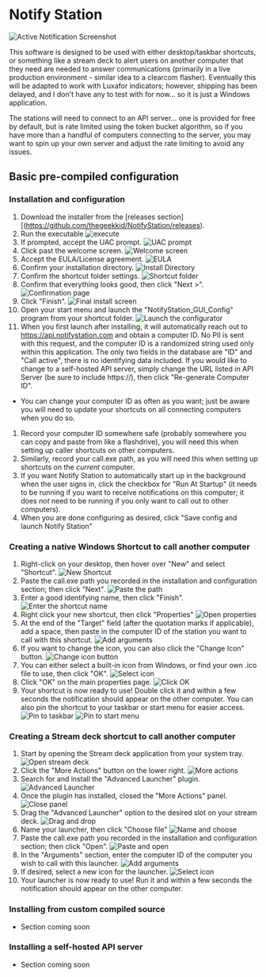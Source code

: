 # Notify Station

![Active Notification Screenshot](https://raw.githubusercontent.com/thegeekkid/NotifyStation/master/Screenshots/01-Alert_Window.png "Active Notification Screenshot")

This software is designed to be used with either desktop/taskbar shortcuts, or something like a stream deck to alert users on another computer that they need are needed to answer communications (primarily in a live production environment - similar idea to a clearcom flasher).  Eventually this will be adapted to work with Luxafor indicators; however, shipping has been delayed, and I don't have any to test with for now... so it is just a Windows application.

The stations will need to connect to an API server... one is provided for free by default, but is rate limited using the token bucket algorithm, so if you have more than a handful of computers connecting to the server, you may want to spin up your own server and adjust the rate limiting to avoid any issues.

## Basic pre-compiled configuration

### Installation and configuration
1. Download the installer from the [releases section][(https://github.com/thegeekkid/NotifyStation/releases).
1. Run the executable
![execute](https://raw.githubusercontent.com/thegeekkid/NotifyStation/master/Screenshots/01-Installation/01-execute.png "Execute")
1. If prompted, accept the UAC prompt.
![UAC prompt](https://raw.githubusercontent.com/thegeekkid/NotifyStation/master/Screenshots/01-Installation/02-UAC.png "UAC prompt")
1. Click past the welcome screen.
![Welcome screen](https://raw.githubusercontent.com/thegeekkid/NotifyStation/master/Screenshots/01-Installation/03-Welcome_Screen.png "Welcome screen")
1. Accept the EULA/License agreement.
![EULA](https://raw.githubusercontent.com/thegeekkid/NotifyStation/master/Screenshots/01-Installation/04-EULA.png "EULA")
1. Confirm your installation directory.
![Install Directory](https://raw.githubusercontent.com/thegeekkid/NotifyStation/master/Screenshots/01-Installation/05-Install_Path.png "Install Directory")
1. Confirm the shortcut folder settings.
![Shortcut folder](https://raw.githubusercontent.com/thegeekkid/NotifyStation/master/Screenshots/01-Installation/06-Shortcut_Folder.png "Shortcut Folder")
1. Confirm that everything looks good, then click "Next >".
![Confirmation page](https://raw.githubusercontent.com/thegeekkid/NotifyStation/master/Screenshots/01-Installation/07-confirm.png "Confirmation page")
1. Click "Finish".
![Final install screen](https://raw.githubusercontent.com/thegeekkid/NotifyStation/master/Screenshots/01-Installation/08-Finish.png "Final install screen")
1. Open your start menu and launch the "NotifyStation_GUI_Config" program from your shortcut folder.
![Launch the configurator](https://raw.githubusercontent.com/thegeekkid/NotifyStation/master/Screenshots/01-Installation/09-LaunchConfig.png "Launch the configurator")
1. When you first launch after installing, it will automatically reach out to https://api.notifystation.com and obtain a computer ID. No PII is sent with this request, and the computer ID is a randomized string used only within this application. The only two fields in the database are "ID" and "Call active", there is no identifying data included.  If you would like to change to a self-hosted API server, simply change the URL listed in API Server (be sure to include https://), then click "Re-generate Computer ID".
  - You can change your computer ID as often as you want; just be aware you will need to update your shortcuts on all connecting computers when you do so.
1. Record your computer ID somewhere safe (probably somewhere you can copy and paste from like a flashdrive), you will need this when setting up caller shortcuts on other computers.
1. Similarly, record your call.exe path, as you will need this when setting up shortcuts on the *current* computer.
1. If you want Notify Station to automatically start up in the background when the user signs in, click the checkbox for "Run At Startup" (it needs to be running if you want to receive notifications on this computer; it does *not* need to be running if you only want to call out to other computers).
1. When you are done configuring as desired, click "Save config and launch Notify Station"

### Creating a native Windows Shortcut to call another computer
1. Right-click on your desktop, then hover over "New" and select "Shortcut".
![New Shortcut](https://raw.githubusercontent.com/thegeekkid/NotifyStation/master/Screenshots/02-Windows_shortcut/01-Right-click.png "New Shortcut")
1. Paste the call.exe path you recorded in the installation and configuration section; then click "Next".
![Paste the path](https://raw.githubusercontent.com/thegeekkid/NotifyStation/master/Screenshots/02-Windows_shortcut/02-Paste_path.png "Paste the path")
1. Enter a good identifying name, then click "Finish".
![Enter the shortcut name](https://raw.githubusercontent.com/thegeekkid/NotifyStation/master/Screenshots/02-Windows_shortcut/03-Name.png "Enter the shortcut name")
1. Right click your new shortcut, then click "Properties"
![Open properties](https://raw.githubusercontent.com/thegeekkid/NotifyStation/master/Screenshots/02-Windows_shortcut/04-Properties.png "Open properties")
1. At the end of the "Target" field (after the quotation marks if applicable), add a space, then paste in the computer ID of the station you want to call with this shortcut.
![Add arguments](https://raw.githubusercontent.com/thegeekkid/NotifyStation/master/Screenshots/02-Windows_shortcut/05-Add_argument.png "Add arguments")
  1. If you want to change the icon, you can also click the "Change Icon" button.
  ![Change icon button](https://raw.githubusercontent.com/thegeekkid/NotifyStation/master/Screenshots/02-Windows_shortcut/5.5-Change_icon.png "Change icon")
  1. You can either select a built-in icon from Windows, or find your own .ico file to use, then click "OK".
  ![Select icon](https://raw.githubusercontent.com/thegeekkid/NotifyStation/master/Screenshots/02-Windows_shortcut/5.6-Select_icon.png "Select icon")
1. Click "OK" on the main properties page.
![Click OK](https://raw.githubusercontent.com/thegeekkid/NotifyStation/master/Screenshots/02-Windows_shortcut/6-ok.png "click OK")
1. Your shortcut is now ready to use!  Double click it and within a few seconds the notification should appear on the other computer.  You can also pin the shortcut to your taskbar or start menu for easier access.
![Pin to taskbar](https://raw.githubusercontent.com/thegeekkid/NotifyStation/master/Screenshots/02-Windows_shortcut/07-Pin-taskbar.png "Pin to taskbar")
![Pin to start menu](https://raw.githubusercontent.com/thegeekkid/NotifyStation/master/Screenshots/02-Windows_shortcut/08-Pin_start.png "Pin to start menu")

### Creating a Stream deck shortcut to call another computer
1. Start by opening the Stream deck application from your system tray.
![Open stream deck](https://raw.githubusercontent.com/thegeekkid/NotifyStation/master/Screenshots/03-Streamdeck/01-Launch_Stream_deck.png "Open stream deck")
1. Click the "More Actions" button on the lower right.
![More actions](https://raw.githubusercontent.com/thegeekkid/NotifyStation/master/Screenshots/03-Streamdeck/02-More_Actions.png "More actions")
1. Search for and install the "Advanced Launcher" plugin.
![Advanced Launcher](https://raw.githubusercontent.com/thegeekkid/NotifyStation/master/Screenshots/03-Streamdeck/03-Advanced_launcher.png "Advanced Launcher")
1. Once the plugin has installed, closed the "More Actions" panel.
![Close panel](https://raw.githubusercontent.com/thegeekkid/NotifyStation/master/Screenshots/03-Streamdeck/04-close.png "Close panel")
1. Drag the "Advanced Launcher" option to the desired slot on your stream deck.
![Drag and drop](https://raw.githubusercontent.com/thegeekkid/NotifyStation/master/Screenshots/03-Streamdeck/05-Drag_tile.png "Drag and drop")
1. Name your launcher, then click "Choose file"
![Name and choose](https://raw.githubusercontent.com/thegeekkid/NotifyStation/master/Screenshots/03-Streamdeck/06-Name_n_choose.png "Name and choose")
1. Paste the call.exe path you recorded in the installation and configuration section; then click "Open".
![Paste and open](https://raw.githubusercontent.com/thegeekkid/NotifyStation/master/Screenshots/03-Streamdeck/07-paste_open.png "Paste and open")
1. In the "Arguments" section, enter the computer ID of the computer you wish to call with this launcher.
![Add arguments](https://raw.githubusercontent.com/thegeekkid/NotifyStation/master/Screenshots/03-Streamdeck/08-Add_argument.png "Add Arguments")
1. If desired, select a new icon for the launcher.
![Select icon](https://raw.githubusercontent.com/thegeekkid/NotifyStation/master/Screenshots/03-Streamdeck/09-Set_icon.png "Select Icon")
1. Your launcher is now ready to use!  Run it and within a few seconds the notification should appear on the other computer.

### Installing from custom compiled source
  - Section coming soon
  
### Installing a self-hosted API server
  - Section coming soon